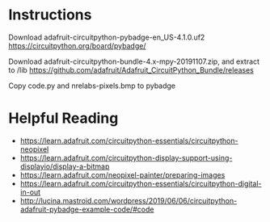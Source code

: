 # Instructions

Download adafruit-circuitpython-pybadge-en_US-4.1.0.uf2
https://circuitpython.org/board/pybadge/

Download adafruit-circuitpython-bundle-4.x-mpy-20191107.zip, and extract to /lib
https://github.com/adafruit/Adafruit_CircuitPython_Bundle/releases

Copy code.py and nrelabs-pixels.bmp to pybadge

# Helpful Reading

- https://learn.adafruit.com/circuitpython-essentials/circuitpython-neopixel
- https://learn.adafruit.com/circuitpython-display-support-using-displayio/display-a-bitmap
- https://learn.adafruit.com/neopixel-painter/preparing-images
- https://learn.adafruit.com/circuitpython-essentials/circuitpython-digital-in-out
- http://lucina.mastroid.com/wordpress/2019/06/06/circuitpython-adafruit-pybadge-example-code/#code
